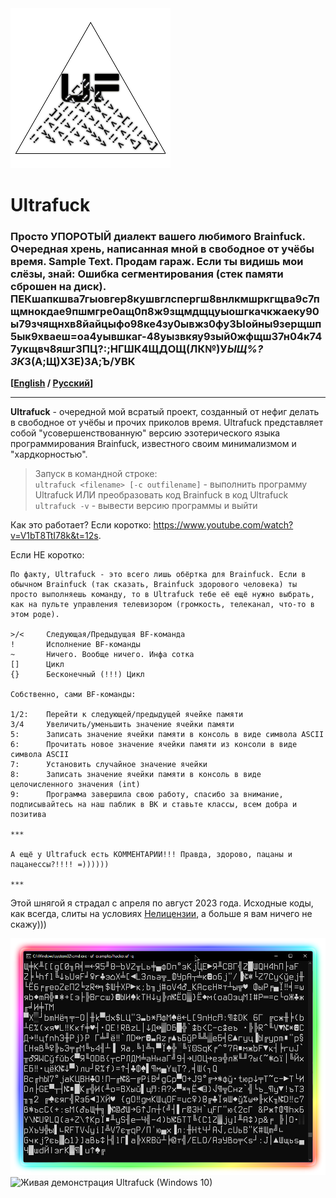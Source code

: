 <img src="img/logo.png" alt="Ultrafuck" title="Ultrafuck">

# Ultrafuck

### Просто УПОРОТЫЙ диалект вашего любимого Brainfuck. Очередная хрень, написанная мной в свободное от учёбы время. Sample Text. Продам гараж. Если ты видишь мои слёзы, знай: Ошибка сегментирования (стек памяти сброшен на диск). ПЕКшапкшва7гыовгер8кушвглспергш8внлкмшркгщва9с7пщмнокдае9пшмгре0ащ0п8ж9зщмдщцуыошгкачкжаеку90ы79зчящнхв8йайцыфо98ке4зу0ывжз0фуЗЫойны9зерщшп5ык9хваеш=оа4уывшкаг-48уызвкяу9зый0жфщш37н04к747укщвч8яшг3ПЦ?:;НГШК4ЩДОЩ(ЛК№)У*ЫЩ%?ЗК*З(А;Щ)ХЗЕ)ЗА;Ъ/УВК

**\[[English](README.md) / [Русский](README-RU.md)\]**

---

**Ultrafuck** - очередной мой всратый проект, созданный от нефиг делать в свободное от учёбы и прочих приколов время. Ultrafuck представляет собой "усовершенствованную" версию эзотерического языка программирования Brainfuck, известного своим минимализмом и "хардкорностью".

> Запуск в командной строке:\
> `ultrafuck <filename> [-c outfilename]` - выполнить программу Ultrafuck ИЛИ преобразовать код Brainfuck в код Ultrafuck\
> `ultrafuck -v` - вывести версию программы и выйти

Как это работает? Если коротко: https://www.youtube.com/watch?v=V1bT8TtI78k&t=12s.

Если НЕ коротко:

```
По факту, Ultrafuck - это всего лишь обёртка для Brainfuck. Если в обычном Brainfuck (так сказать, Brainfuck здорового человека) ты просто выполняешь команду, то в Ultrafuck тебе её ещё нужно выбрать, как на пульте управления телевизором (громкость, телеканал, что-то в этом роде).

>/<		Следующая/Предыдущая BF-команда
!		Исполнение BF-команды
~		Ничего. Вообще ничего. Инфа сотка
[]		Цикл
{}	    Бесконечный (!!!) Цикл

Собственно, сами BF-команды:

1/2:	Перейти к следующей/предыдущей ячейке памяти
3/4		Увеличить/уменьшить значение ячейки памяти
5:		Записать значение ячейки памяти в консоль в виде символа ASCII
6:		Прочитать новое значение ячейки памяти из консоли в виде символа ASCII
7:		Установить случайное значение ячейки
8:		Записать значение ячейки памяти в консоль в виде целочисленного значения (int)
9:		Программа завершила свою работу, спасибо за внимание, подписывайтесь на наш паблик в ВК и ставьте классы, всем добра и позитива

***

А ещё у Ultrafuck есть КОММЕНТАРИИ!!! Правда, здорово, пацаны и пацанессы?!!!! =))))))

***
```

Этой шнягой я страдал с апреля по август 2023 года. Исходные коды, как всегда, слиты на условиях [Нелицензии](UNLICENSE.txt), а больше я вам ничего не скажу)))

<img src="img/hack.png" alt="Хакерская заставка на чистом Ultrafuck!!!" title="Хакерская заставка на чистом Ultrafuck!!!">
<img src="img/demo.gif" alt="Живая демонстрация Ultrafuck (Windows 10)" title="Живая демонстрация Ultrafuck (Windows 10)">